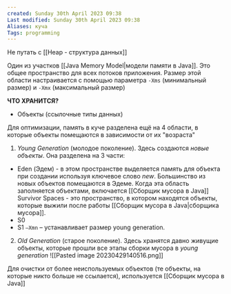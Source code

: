 ```yaml
---
created: Sunday 30th April 2023 09:38
Last modified: Sunday 30th April 2023 09:38
Aliases: куча
Tags: programming
---
```


Не путать с [[Heap - структура данных]]

Один из участков [[Java Memory Model|модели памяти в Java]]. Это общее пространство для всех потоков приложения. Размер этой области настраивается с помощью параметра `-Xms` (минимальный размер) и `-Xmx` (максимальный размер)

**ЧТО ХРАНИТСЯ?**
- Объекты (ссылочные типы данных)

Для оптимизации, память в куче разделена ещё на 4 области, в которые объекты помещаются в зависимости от их "возраста"
1. *Young Generation* (молодое поколение). Здесь создаются *новые объекты*. 
Она разделена на 3 части:
- Eden (Эдем) - в этом пространстве выделяется память для объекта при создании используя ключевое слово *new*. Большинство из новых объектов помещаются в Эдеме. Когда эта область заполняется объектами, включается [[Сборщик мусора в Java]]
Survivor Spaces - это пространство, в котором находятся объекты, которые выжили после работы [[Сборщик мусора в Java|сборщика мусора]]. 
- S0
- S1
`–Xmn` – устанавливает размер young generation.
2. *Old Generation* (старое поколение). Здесь хранятся давно живущие объекты, которые прошли все этапы сборки мусора в *young generation*
![[Pasted image 20230429140516.png]]

Для очистки от более неиспользуемых объектов (те объекты, на которые никто больше не ссылается), используется [[Сборщик мусора в Java]] 